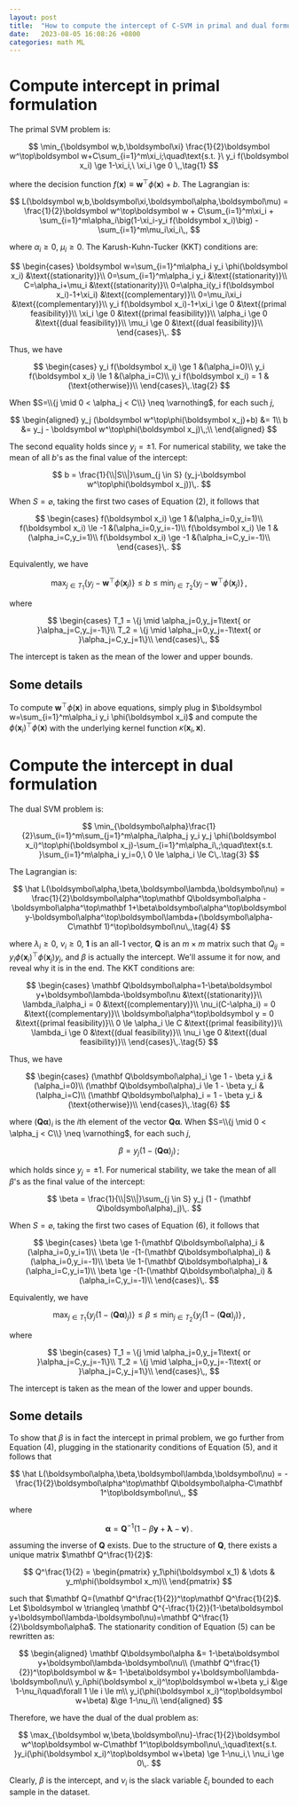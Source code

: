 ```yaml
---
layout: post
title:  "How to compute the intercept of C-SVM in primal and dual formulations"
date:   2023-08-05 16:08:26 +0800
categories: math ML
---
```


# Compute intercept in primal formulation

The primal SVM problem is:

$$
\min_{\boldsymbol w,b,\boldsymbol\xi} \frac{1}{2}\boldsymbol w^\top\boldsymbol w+C\sum_{i=1}^m\xi_i;\quad\text{s.t. }\ y_i f(\boldsymbol x_i) \ge 1-\xi_i,\ \xi_i \ge 0 \,,\tag{1}
$$

where the decision function $f(\boldsymbol x) \equiv \boldsymbol w^\top\phi(\boldsymbol x) + b$.
The Lagrangian is:

$$
L(\boldsymbol w,b,\boldsymbol\xi,\boldsymbol\alpha,\boldsymbol\mu) = \frac{1}{2}\boldsymbol w^\top\boldsymbol w + C\sum_{i=1}^m\xi_i + \sum_{i=1}^m\alpha_i\big(1-\xi_i-y_i f(\boldsymbol x_i)\big) - \sum_{i=1}^m\mu_i\xi_i\,,
$$

where $\alpha_i \ge 0$, $\mu_i \ge 0$.
The Karush-Kuhn-Tucker (KKT) conditions are:

$$
\begin{cases}
\boldsymbol w=\sum_{i=1}^m\alpha_i y_i \phi(\boldsymbol x_i) &\text{(stationarity)}\\
0=\sum_{i=1}^m\alpha_i y_i &\text{(stationarity)}\\
C=\alpha_i+\mu_i &\text{(stationarity)}\\
0=\alpha_i(y_i f(\boldsymbol x_i)-1+\xi_i) &\text{(complementary)}\\
0=\mu_i\xi_i &\text{(complementary)}\\
y_i f(\boldsymbol x_i)-1+\xi_i \ge 0 &\text{(primal feasibility)}\\
\xi_i \ge 0 &\text{(primal feasibility)}\\
\alpha_i \ge 0 &\text{(dual feasibility)}\\
\mu_i \ge 0 &\text{(dual feasibility)}\\
\end{cases}\,.
$$

Thus, we have

$$
\begin{cases}
y_i f(\boldsymbol x_i) \ge 1 &(\alpha_i=0)\\
y_i f(\boldsymbol x_i) \le 1 &(\alpha_i=C)\\
y_i f(\boldsymbol x_i) = 1 &(\text{otherwise})\\
\end{cases}\,.\tag{2}
$$

When $S=\\{j \mid 0 < \alpha_j < C\\} \neq \varnothing$, for each such $j$,

$$
\begin{aligned}
y_j (\boldsymbol w^\top\phi(\boldsymbol x_j)+b) &= 1\\
b &= y_j - \boldsymbol w^\top\phi(\boldsymbol x_j)\,;\\
\end{aligned}
$$

The second equality holds since $y_j = \pm 1$.
For numerical stability, we take the mean of all $b$'s as the final value of the intercept:

$$
b = \frac{1}{\\|S\\|}\sum_{j \in S} (y_j-\boldsymbol w^\top\phi(\boldsymbol x_j))\,.
$$

When $S=\varnothing$, taking the first two cases of Equation $(2)$, it follows that

$$
\begin{cases}
f(\boldsymbol x_i) \ge 1 &(\alpha_i=0,y_i=1)\\
f(\boldsymbol x_i) \le -1 &(\alpha_i=0,y_i=-1)\\
f(\boldsymbol x_i) \le 1 &(\alpha_i=C,y_i=1)\\
f(\boldsymbol x_i) \ge -1 &(\alpha_i=C,y_i=-1)\\
\end{cases}\,.
$$

Equivalently, we have

$$
\max_{j \in T_1}\{y_j - \boldsymbol w^\top\phi(\boldsymbol x_j)\} \le b \le \min_{j \in T_2}\{y_j - \boldsymbol w^\top\phi(\boldsymbol x_j)\}\,,
$$

where

$$
\begin{cases}
T_1 = \{j \mid \alpha_j=0,y_j=1\text{ or }\alpha_j=C,y_j=-1\}\\
T_2 = \{j \mid \alpha_j=0,y_j=-1\text{ or }\alpha_j=C,y_j=1\}\\
\end{cases}\,,
$$

The intercept is taken as the mean of the lower and upper bounds.

## Some details

To compute $\boldsymbol w^\top\phi(\boldsymbol x)$ in above equations, simply plug in $\boldsymbol w=\sum_{i=1}^m\alpha_i y_i \phi(\boldsymbol x_i)$ and compute the $\phi(\boldsymbol x_i)^\top\phi(\boldsymbol x)$ with the underlying kernel function $\kappa(\boldsymbol x_i,\boldsymbol x)$.

# Compute the intercept in dual formulation

The dual SVM problem is:

$$
\min_{\boldsymbol\alpha}\frac{1}{2}\sum_{i=1}^m\sum_{j=1}^m\alpha_i\alpha_j y_i y_j \phi(\boldsymbol x_i)^\top\phi(\boldsymbol x_j)-\sum_{i=1}^m\alpha_i\,;\quad\text{s.t. }\sum_{i=1}^m\alpha_i y_i=0,\ 0 \le \alpha_i \le C\,.\tag{3}
$$

The Lagrangian is:

$$
\hat L(\boldsymbol\alpha,\beta,\boldsymbol\lambda,\boldsymbol\nu) = \frac{1}{2}\boldsymbol\alpha^\top\mathbf Q\boldsymbol\alpha - \boldsymbol\alpha^\top\mathbf 1+\beta\boldsymbol\alpha^\top\boldsymbol y-\boldsymbol\alpha^\top\boldsymbol\lambda+(\boldsymbol\alpha-C\mathbf 1)^\top\boldsymbol\nu\,,\tag{4}
$$

where $\lambda_i \ge 0$, $\nu_i \ge 0$, $\mathbf 1$ is an all-$1$ vector, $\mathbf Q$ is an $m \times m$ matrix such that $Q_{ij} = y_i\phi(\boldsymbol x_i)^\top\phi(\boldsymbol x_j)y_j$, and $\beta$ is actually the intercept.
We'll assume it for now, and reveal why it is in the end.
The KKT conditions are:

$$
\begin{cases}
\mathbf Q\boldsymbol\alpha=1-\beta\boldsymbol y+\boldsymbol\lambda-\boldsymbol\nu &\text{(stationarity)}\\
\lambda_i\alpha_i = 0 &\text{(complementary)}\\
\nu_i(C-\alpha_i) = 0 &\text{(complementary)}\\
\boldsymbol\alpha^\top\boldsymbol y = 0 &\text{(primal feasibility)}\\
0 \le \alpha_i \le C &\text{(primal feasibility)}\\
\lambda_i \ge 0 &\text{(dual feasibility)}\\
\nu_i \ge 0 &\text{(dual feasibility)}\\
\end{cases}\,.\tag{5}
$$

Thus, we have

$$
\begin{cases}
(\mathbf Q\boldsymbol\alpha)_i \ge 1 - \beta y_i &(\alpha_i=0)\\
(\mathbf Q\boldsymbol\alpha)_i \le 1 - \beta y_i &(\alpha_i=C)\\
(\mathbf Q\boldsymbol\alpha)_i = 1 - \beta y_i &(\text{otherwise})\\
\end{cases}\,.\tag{6}
$$

where $(\mathbf Q\boldsymbol\alpha)_i$ is the $i$th element of the vector $\mathbf Q\boldsymbol\alpha$.
When $S=\\{j \mid 0 < \alpha_j < C\\} \neq \varnothing$, for each such $j$,

$$
\beta = y_j(1 - (\mathbf Q\boldsymbol\alpha)_j)\,;
$$

which holds since $y_j = \pm 1$.
For numerical stability, we take the mean of all $\beta$'s as the final value of the intercept:

$$
\beta = \frac{1}{\\|S\\|}\sum_{j \in S} y_j (1 - (\mathbf Q\boldsymbol\alpha)_j)\,.
$$

When $S=\varnothing$, taking the first two cases of Equation $(6)$, it follows that

$$
\begin{cases}
\beta \ge 1-(\mathbf Q\boldsymbol\alpha)_i &(\alpha_i=0,y_i=1)\\
\beta \le -(1-(\mathbf Q\boldsymbol\alpha)_i) &(\alpha_i=0,y_i=-1)\\
\beta \le 1-(\mathbf Q\boldsymbol\alpha)_i &(\alpha_i=C,y_i=1)\\
\beta \ge -(1-(\mathbf Q\boldsymbol\alpha)_i) &(\alpha_i=C,y_i=-1)\\
\end{cases}\,.
$$

Equivalently, we have

$$
\max_{j \in T_1}\{y_j(1-(\mathbf Q\boldsymbol\alpha)_j)\} \le \beta \le \min_{j \in T_2}\{y_j(1-(\mathbf Q\boldsymbol\alpha)_j)\}\,,
$$

where

$$
\begin{cases}
T_1 = \{j \mid \alpha_j=0,y_j=1\text{ or }\alpha_j=C,y_j=-1\}\\
T_2 = \{j \mid \alpha_j=0,y_j=-1\text{ or }\alpha_j=C,y_j=1\}\\
\end{cases}\,,
$$

The intercept is taken as the mean of the lower and upper bounds.

## Some details

To show that $\beta$ is in fact the intercept in primal problem, we go further from Equation $(4)$, plugging in the stationarity conditions of Equation $(5)$, and it follows that

$$
\hat L(\boldsymbol\alpha,\beta,\boldsymbol\lambda,\boldsymbol\nu) = -\frac{1}{2}\boldsymbol\alpha^\top\mathbf Q\boldsymbol\alpha-C\mathbf 1^\top\boldsymbol\nu\,,
$$

where

$$
\boldsymbol\alpha=\mathbf Q^{-1}(1-\beta\boldsymbol y+\boldsymbol\lambda-\boldsymbol\nu)\,.
$$

assuming the inverse of $\mathbf Q$ exists.
Due to the structure of $\mathbf Q$, there exists a unique matrix $\mathbf Q^\frac{1}{2}$:

$$
Q^\frac{1}{2} =
\begin{pmatrix}
y_1\phi(\boldsymbol x_1) & \dots & y_m\phi(\boldsymbol x_m)\\
\end{pmatrix}
$$

such that $\mathbf Q=(\mathbf Q^\frac{1}{2})^\top\mathbf Q^\frac{1}{2}$.
Let $\boldsymbol w \triangleq \mathbf Q^{-\frac{1}{2}}(1-\beta\boldsymbol y+\boldsymbol\lambda-\boldsymbol\nu)=\mathbf Q^\frac{1}{2}\boldsymbol\alpha$.
The stationarity condition of Equation $(5)$ can be rewritten as:

$$
\begin{aligned}
\mathbf Q\boldsymbol\alpha &= 1-\beta\boldsymbol y+\boldsymbol\lambda-\boldsymbol\nu\\
(\mathbf Q^\frac{1}{2})^\top\boldsymbol w &= 1-\beta\boldsymbol y+\boldsymbol\lambda-\boldsymbol\nu\\
y_i\phi(\boldsymbol x_i)^\top\boldsymbol w+\beta y_i &\ge 1-\nu_i\quad\forall 1 \le i \le m\\
y_i(\phi(\boldsymbol x_i)^\top\boldsymbol w+\beta) &\ge 1-\nu_i\\
\end{aligned}
$$

Therefore, we have the dual of the dual problem as:

$$
\max_{\boldsymbol w,\beta,\boldsymbol\nu}-\frac{1}{2}\boldsymbol w^\top\boldsymbol w-C\mathbf 1^\top\boldsymbol\nu\,;\quad\text{s.t. }y_i(\phi(\boldsymbol x_i)^\top\boldsymbol w+\beta) \ge 1-\nu_i,\ \nu_i \ge 0\,.
$$

Clearly, $\beta$ is the intercept, and $\nu_i$ is the slack variable $\xi_i$ bounded to each sample in the dataset.
